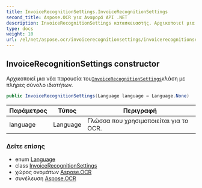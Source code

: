```yaml
---
title: InvoiceRecognitionSettings.InvoiceRecognitionSettings
second_title: Aspose.OCR για Αναφορά API .NET
description: InvoiceRecognitionSettings κατασκευαστής. Αρχικοποιεί μια νέα παρουσία τουInvoiceRecognitionSettingsκλάση με πλήρες σύνολο ιδιοτήτων.
type: docs
weight: 10
url: /el/net/aspose.ocr/invoicerecognitionsettings/invoicerecognitionsettings/
---
```

## InvoiceRecognitionSettings constructor

Αρχικοποιεί μια νέα παρουσία του[`InvoiceRecognitionSettings`](../)κλάση με πλήρες σύνολο ιδιοτήτων.

```csharp
public InvoiceRecognitionSettings(Language language = Language.None)
```

| Παράμετρος | Τύπος | Περιγραφή |
| --- | --- | --- |
| language | Language | Γλώσσα που χρησιμοποιείται για το OCR. |

### Δείτε επίσης

* enum [Language](../../language/)
* class [InvoiceRecognitionSettings](../)
* χώρος ονομάτων [Aspose.OCR](../../invoicerecognitionsettings/)
* συνέλευση [Aspose.OCR](../../../)


